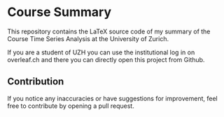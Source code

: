 # Course Summary

This repository contains the LaTeX source code of my summary of the Course Time Series Analysis at the University of Zurich.

If you are a student of UZH you can use the institutional log in on overleaf.ch and there you can directly open this project from Github. 

## Contribution
If you notice any inaccuracies or have suggestions for improvement, feel free to contribute by opening a pull request. 
